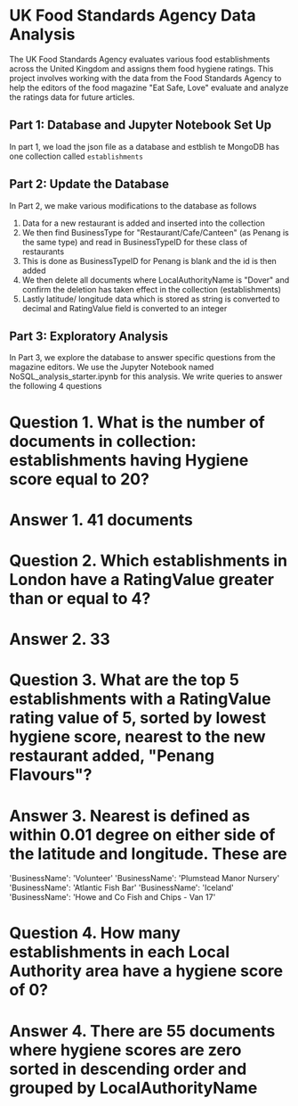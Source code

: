 # UK Food Standards Agency Data Analysis

The UK Food Standards Agency evaluates various food establishments across the United Kingdom and assigns them food hygiene ratings. This project involves working with the data from the Food Standards Agency to help the editors of the food magazine "Eat Safe, Love" evaluate and analyze the ratings data for future articles.

## Part 1: Database and Jupyter Notebook Set Up
In part 1, we load the json file as a database and estblish te MongoDB has one collection called `establishments`

## Part 2: Update the Database
In Part 2, we make various modifications to the database as follows
1. Data for a new restaurant is added and inserted into the collection
2. We then find BusinessType for "Restaurant/Cafe/Canteen" (as Penang is the same type) and read in BusinessTypeID for these class of restaurants
3. This is done as BusinessTypeID for Penang is blank and the id is then added
4. We then delete all documents where LocalAuthorityName is "Dover" and confirm the deletion has taken effect in the collection (establishments)
5. Lastly latitude/ longitude data which is stored as string is converted to decimal and RatingValue field is converted to an integer

## Part 3: Exploratory Analysis
In Part 3, we explore the database to answer specific questions from the magazine editors. We use the Jupyter Notebook named NoSQL_analysis_starter.ipynb for this analysis.
We write queries to answer the following 4 questions

# Question 1. What is the number of documents in collection: establishments having Hygiene score equal to 20?
# Answer 1. 41 documents

# Question 2. Which establishments in London have a RatingValue greater than or equal to 4?
# Answer 2. 33

# Question 3. What are the top 5 establishments with a RatingValue rating value of 5, sorted by lowest hygiene score, nearest to the new restaurant added, "Penang Flavours"?
# Answer 3. Nearest is defined as within 0.01 degree on either side of the latitude and longitude. These are
   'BusinessName': 'Volunteer'
   'BusinessName': 'Plumstead Manor Nursery'
   'BusinessName': 'Atlantic Fish Bar'
   'BusinessName': 'Iceland'
   'BusinessName': 'Howe and Co Fish and Chips - Van 17'

# Question 4. How many establishments in each Local Authority area have a hygiene score of 0?
# Answer 4. There are 55 documents where hygiene scores are zero sorted in descending order and grouped by LocalAuthorityName
   


